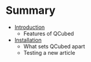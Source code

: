 # Summary

* [Introduction](introduction.md)
   * Features of QCubed
* [Installation](Introduction/Features.md)
   * What sets QCubed apart
   * Testing a new article

